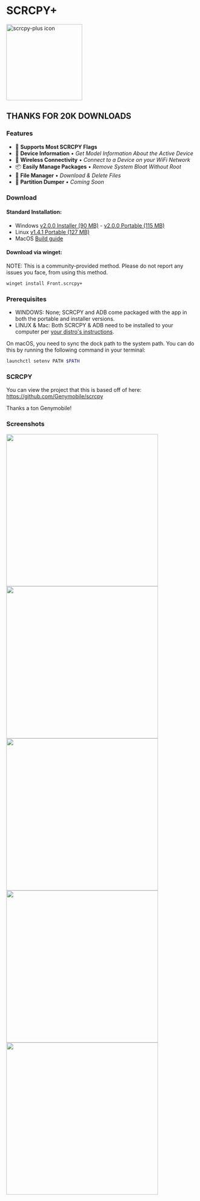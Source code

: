 # SCRCPY+

<img src="https://github.com/Frontesque/scrcpy-plus/raw/main/icons/SCRCPY%2B.png" alt="scrcpy-plus icon" width="200"/>

## THANKS FOR 20K DOWNLOADS

### Features

- 🚩 **Supports Most SCRCPY Flags**
- 📱 **Device Information** • _Get Model Information About the Active Device_
- 📶 **Wireless Connectivity** • _Connect to a Device on your WiFi Network_
- 📦 **Easily Manage Packages** • _Remove System Bloat Without Root_
- 📂 **File Manager** • _Download & Delete Files_
- 💾 **Partition Dumper** • _Coming Soon_

### Download

#### Standard Installation:

- Windows [v2.0.0 Installer (90 MB)](https://github.com/Frontesque/scrcpy-plus/releases/download/2.0.0/scrcpy-plus-2.0.0-win-x64-installer.exe) - [v2.0.0 Portable (115 MB)](https://github.com/Frontesque/scrcpy-plus/releases/download/2.0.0/scrcpy-plus-2.0.0-win-x64-portable.zip)
- Linux [v1.4.1 Portable (127 MB)](https://github.com/Frontesque/scrcpy-plus/releases/download/1.4.1/scrcpy-plus-1.4.1-portable-linux-x64.zip)
- MacOS [Build guide](https://github.com/Frontesque/scrcpy-plus/blob/main/BUILDING.md)

#### Download via winget:

NOTE: This is a community-provided method. Please do not report any issues you face, from using this method.

```bash
winget install Front.scrcpy+
```

### Prerequisites

- WINDOWS: None; SCRCPY and ADB come packaged with the app in both the portable and installer versions.
- LINUX & Mac: Both SCRCPY & ADB need to be installed to your computer per [your distro's instructions](https://github.com/Genymobile/scrcpy#linux).

On macOS, you need to sync the dock path to the system path. You can do this by running the following command in your terminal:

```bash
launchctl setenv PATH $PATH
```

### SCRCPY

You can view the project that this is based off of here:
https://github.com/Genymobile/scrcpy

Thanks a ton Genymobile!

### Screenshots

<img src="https://api.celeste.photos/uploads/ee556ec1-7ac3-44ea-a1f0-541667d58879/pSYUw8an.gif" height="400" />

<img src="https://api.celeste.photos/uploads/ee556ec1-7ac3-44ea-a1f0-541667d58879/C9mnAlgf.png" height="400" />
<img src="https://api.celeste.photos/uploads/ee556ec1-7ac3-44ea-a1f0-541667d58879/3bJk1qIF.png" height="400" />
<img src="https://api.celeste.photos/uploads/ee556ec1-7ac3-44ea-a1f0-541667d58879/10aSqcoY.png" height="400" />
<img src="https://api.celeste.photos/uploads/ee556ec1-7ac3-44ea-a1f0-541667d58879/jPR5i1bQ.png" height="400" />
